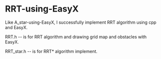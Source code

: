# RRT-using-EasyX
Like A_star-using-EasyX, I successfully implement RRT algorithm using cpp and EasyX.

RRT.h -- is for RRT algorithm and drawing grid map and obstacles with EasyX.

RRT_star.h -- is for RRT* algorithm implement. 

